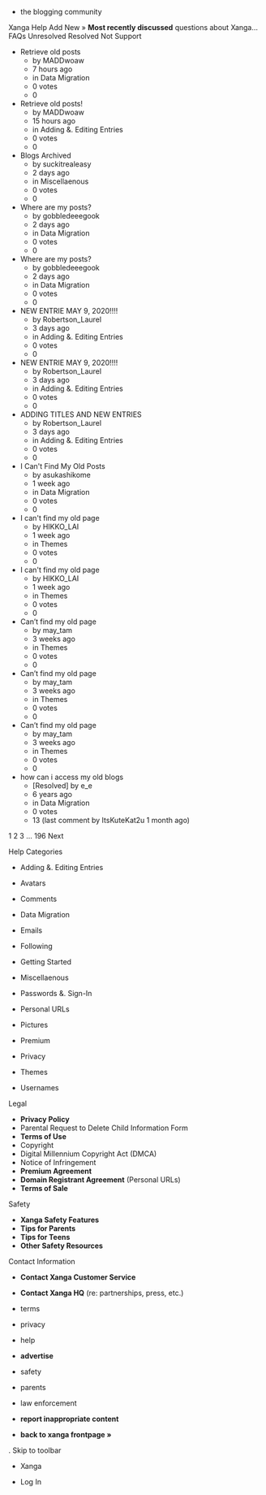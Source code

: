 *   the blogging community

Xanga Help Add New » **Most recently discussed** questions about Xanga… FAQs Unresolved Resolved Not Support

*   Retrieve old posts
    *   by MADDwoaw
    *   7 hours ago
    *   in Data Migration
    *   0 votes
    *   0
*   Retrieve old posts!
    *   by MADDwoaw
    *   15 hours ago
    *   in Adding &. Editing Entries
    *   0 votes
    *   0
*   Blogs Archived
    *   by suckitrealeasy
    *   2 days ago
    *   in Miscellaenous
    *   0 votes
    *   0
*   Where are my posts?
    *   by gobbledeeegook
    *   2 days ago
    *   in Data Migration
    *   0 votes
    *   0
*   Where are my posts?
    *   by gobbledeeegook
    *   2 days ago
    *   in Data Migration
    *   0 votes
    *   0
*   NEW ENTRIE MAY 9, 2020!!!!
    *   by Robertson\_Laurel
    *   3 days ago
    *   in Adding &. Editing Entries
    *   0 votes
    *   0
*   NEW ENTRIE MAY 9, 2020!!!!
    *   by Robertson\_Laurel
    *   3 days ago
    *   in Adding &. Editing Entries
    *   0 votes
    *   0
*   ADDING TITLES AND NEW ENTRIES
    *   by Robertson\_Laurel
    *   3 days ago
    *   in Adding &. Editing Entries
    *   0 votes
    *   0
*   I Can't Find My Old Posts
    *   by asukashikome
    *   1 week ago
    *   in Data Migration
    *   0 votes
    *   0
*   I can't find my old page
    *   by HIKKO\_LAI
    *   1 week ago
    *   in Themes
    *   0 votes
    *   0
*   I can't find my old page
    *   by HIKKO\_LAI
    *   1 week ago
    *   in Themes
    *   0 votes
    *   0
*   Can’t find my old page
    *   by may\_tam
    *   3 weeks ago
    *   in Themes
    *   0 votes
    *   0
*   Can’t find my old page
    *   by may\_tam
    *   3 weeks ago
    *   in Themes
    *   0 votes
    *   0
*   Can’t find my old page
    *   by may\_tam
    *   3 weeks ago
    *   in Themes
    *   0 votes
    *   0
*   how can i access my old blogs
    *   \[Resolved\] by e\_e
    *   6 years ago
    *   in Data Migration
    *   0 votes
    *   13 (last comment by ItsKuteKat2u 1 month ago)

1 2 3 ... 196 Next

Help Categories

*   Adding &. Editing Entries
*   Avatars
*   Comments
*   Data Migration
*   Emails
*   Following
*   Getting Started
*   Miscellaenous

*   Passwords &. Sign-In
*   Personal URLs
*   Pictures
*   Premium
*   Privacy
*   Themes
*   Usernames

Legal

*   **Privacy Policy**
*   Parental Request to Delete Child Information Form
*   **Terms of Use**
*   Copyright
*   Digital Millennium Copyright Act (DMCA)
*   Notice of Infringement
*   **Premium Agreement**
*   **Domain Registrant Agreement** (Personal URLs)
*   **Terms of Sale**

Safety

*   **Xanga Safety Features**
*   **Tips for Parents**
*   **Tips for Teens**
*   **Other Safety Resources**

Contact Information

*   **Contact Xanga Customer Service**
*   **Contact Xanga HQ** (re: partnerships, press, etc.)

*   terms
*   privacy
*   help
*   **advertise**

*   safety
*   parents
*   law enforcement
*   **report inappropriate content**

*   **back to xanga frontpage »**

<img src="http://pixel.quantserve.com/pixel/p-87h-iNOVooym2.gif" style="display: none" height="1" width="1" alt="Quantcast"/>. Skip to toolbar

*   Xanga

*   Log In
